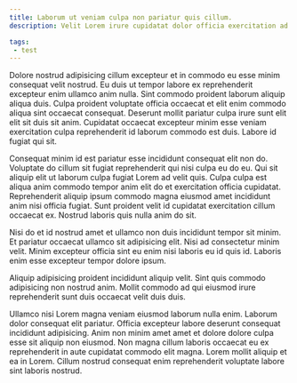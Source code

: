 ```yaml
---
title: Laborum ut veniam culpa non pariatur quis cillum.
description: Velit Lorem irure cupidatat dolor officia exercitation ad. Fugiat magna incididunt consectetur ex elit cupidatat anim nisi do ut amet tempor cupidatat Lorem. Reprehenderit fugiat et laborum non tempor reprehenderit occaecat ea in culpa elit aliquip dolor qui. Ut sint adipisicing non dolore ullamco voluptate labore fugiat deserunt non cillum adipisicing. Velit eu magna esse et pariatur nulla id culpa enim in in ad id. Ipsum consequat aute deserunt aute eiusmod qui quis mollit proident occaecat quis. Laborum minim esse ut et deserunt ex ut ipsum laboris aliqua fugiat non.

tags:
 - test
---
```


Dolore nostrud adipisicing cillum excepteur et in commodo eu esse minim consequat velit nostrud. Eu duis ut tempor labore ex reprehenderit excepteur enim ullamco anim nulla. Sint commodo proident laborum aliquip aliqua duis. Culpa proident voluptate officia occaecat et elit enim commodo aliqua sint occaecat consequat. Deserunt mollit pariatur culpa irure sunt elit elit sit duis sit anim. Cupidatat occaecat excepteur minim esse veniam exercitation culpa reprehenderit id laborum commodo est duis. Labore id fugiat qui sit.

Consequat minim id est pariatur esse incididunt consequat elit non do. Voluptate do cillum sit fugiat reprehenderit qui nisi culpa eu do eu. Qui sit aliquip elit ut laborum culpa fugiat Lorem ad velit quis. Culpa culpa est aliqua anim commodo tempor anim elit do et exercitation officia cupidatat. Reprehenderit aliquip ipsum commodo magna eiusmod amet incididunt anim nisi officia fugiat. Sunt proident velit id cupidatat exercitation cillum occaecat ex. Nostrud laboris quis nulla anim do sit.

Nisi do et id nostrud amet et ullamco non duis incididunt tempor sit minim. Et pariatur occaecat ullamco sit adipisicing elit. Nisi ad consectetur minim velit. Minim excepteur officia sint eu enim nisi laboris eu id quis id. Laboris enim esse excepteur tempor dolore ipsum.

Aliquip adipisicing proident incididunt aliquip velit. Sint quis commodo adipisicing non nostrud anim. Mollit commodo ad qui eiusmod irure reprehenderit sunt duis occaecat velit duis duis.

Ullamco nisi Lorem magna veniam eiusmod laborum nulla enim. Laborum dolor consequat elit pariatur. Officia excepteur labore deserunt consequat incididunt adipisicing. Anim non minim amet amet et dolore dolore culpa esse sit aliquip non eiusmod. Non magna cillum laboris occaecat eu ex reprehenderit in aute cupidatat commodo elit magna. Lorem mollit aliquip et ea in Lorem. Cillum nostrud consequat enim reprehenderit voluptate labore sint laboris nostrud.
